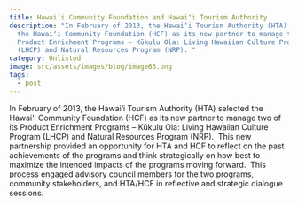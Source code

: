 ```yaml
---
title: Hawaiʻi Community Foundation and Hawaiʻi Tourism Authority
description: "In February of 2013, the Hawai‘i Tourism Authority (HTA) selected
  the Hawai‘i Community Foundation (HCF) as its new partner to manage two of its
  Product Enrichment Programs – Kūkulu Ola: Living Hawaiian Culture Program
  (LHCP) and Natural Resources Program (NRP). "
category: Unlisted
image: src/assets/images/blog/image63.png
tags:
  - post
---
```

In February of 2013, the Hawai‘i Tourism Authority (HTA) selected the Hawai‘i Community Foundation (HCF) as its new partner to manage two of its Product Enrichment Programs – Kūkulu Ola: Living Hawaiian Culture Program (LHCP) and Natural Resources Program (NRP).  This new partnership provided an opportunity for HTA and HCF to reflect on the past achievements of the programs and think strategically on how best to maximize the intended impacts of the programs moving forward.  This process engaged advisory council members for the two programs, community stakeholders, and HTA/HCF in reflective and strategic dialogue sessions.
